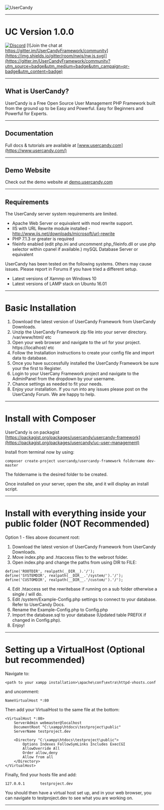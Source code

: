 ![UserCandy](https://demo.usercandy.com/Templates/Default/Assets/images/UserCandyLogoLGBlack.png)

---

# UC Version 1.0.0

[![Discord](https://img.shields.io/discord/615493580366282753?label=Discord%20Chat)](https://discord.gg/XATkVce)
[![Join the chat at https://gitter.im/UserCandyFramework/community](https://img.shields.io/gitter/room/nwjs/nw.js.svg)](https://gitter.im/UserCandyFramework/community?utm_source=badge&utm_medium=badge&utm_campaign=pr-badge&utm_content=badge)

---

## What is UserCandy?

UserCandy is a Free Open Source User Management PHP Framework built from the ground up to be Easy and Powerful.  Easy for Beginners and Powerful for Experts.

---

## Documentation

Full docs & tutorials are available at [www.usercandy.com](https://www.usercandy.com/)

---

## Demo Website

Check out the demo website at [demo.usercandy.com](https://demo.usercandy.com/)

---

## Requirements

The UserCandy server system requirements are limited.
* Apache Web Server or equivalent with mod rewrite support.
* IIS with URL Rewrite module installed - http://www.iis.net/downloads/microsoft/url-rewrite
* PHP 7.1.3 or greater is required
* fileinfo enabled (edit php.ini and uncomment php_fileinfo.dll or use php selector within cpanel if available.) mySQL Database Server or equivalent

UserCandy has been tested on the following systems.  Others may cause issues.  Please report in Forums if you have tried a different setup.
* Latest versions of Xammp on Windows 10
* Latest versions of LAMP stack on Ubuntu 16.01

---

# Basic Installation

1. Download the latest version of UserCandy Framework from UserCandy Downloads.
2. Unzip the UserCandy Framework zip file into your server directory. /var/www/html/ etc
3. Open your web browser and navigate to the url for your project. https://localhost/ etc
4. Follow the Installation instructions to create your config file and import data to database.
5. Once you have successfully installed the UserCandy Framework be sure your the first to Register.
6. Login to your UserCany Framework project and navigate to the AdminPanel from the dropdown by your username.
7. Chance settings as needed to fit your needs.
8. Enjoy your installation.  If you run into any issues please post on the UserCandy Forum.  We are happy to help.


---

# Install with Composer

UserCandy is on packagist [https://packagist.org/packages/usercandy/usercandy-framework](https://packagist.org/packages/usercandy/uc-user-management)

Install from terminal now by using:

```
composer create-project usercandy/usercandy-framework foldername dev-master
```

The foldername is the desired folder to be created.

Once installed on your server, open the site, and it will display an install script.

---

# Install with everything inside your public folder (NOT Recommended)

Option 1 - files above document root:

1. Download the latest version of UserCandy Framework from UserCandy Downloads.
2. Move index.php and .htaccess files to the webroot folder.
3. Open index.php and change the paths from using DIR to FILE:

````
define('ROOTDIR', realpath(__DIR__).'/');
define('SYSTEMDIR', realpath(__DIR__.'/system/').'/');
define('CUSTOMDIR', realpath(__DIR__.'/custom/').'/');
````

4. Edit .htaccess set the rewritebase if running on a sub folder otherwise a single / will do.
5. Edit /system/Example-Config.php settings to connect to your database. Refer to UserCandy Docs.
6. Rename the Example-Config.php to Config.php
7. Import the database.sql to your database (Updated table PREFIX if changed in Config.php).
8. Enjoy!

---

# Setting up a VirtualHost (Optional but recommended)

Navigate to:
````
<path to your xampp installation>\apache\conf\extra\httpd-vhosts.conf
````

and uncomment:

````
NameVirtualHost *:80
````

Then add your VirtualHost to the same file at the bottom:

````
<VirtualHost *:80>
    ServerAdmin webmaster@localhost
    DocumentRoot "C:\xampp\htdocs\testproject\public"
    ServerName testproject.dev

    <Directory "C:\xampp\htdocs\testproject\public">
        Options Indexes FollowSymLinks Includes ExecCGI
        AllowOverride All
        Order allow,deny
        Allow from all
    </Directory>
</VirtualHost>
````

Finally, find your hosts file and add:

````
127.0.0.1       testproject.dev
````

You should then have a virtual host set up, and in your web browser, you can navigate to testproject.dev to see what you are working on.

---
